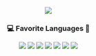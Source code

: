 <div align="center">
  <img src="https://capsule-render.vercel.app/api?type=waving&fontColor=FFFFFF&color=0:e53935,100:e35d5b&height=300&section=header&text=HJ%27s%20Github&fontSize=90"/>
</div>
<h3 align="center">💻 Favorite Languages 🚀</h3>
<div align="center">
  <img src="https://github-readme-stats.vercel.app/api/top-langs/?username=salmon99&layout=compact&size_weight=0&count_weight=1"/>
  <img src="https://img.shields.io/badge/Java-20232a.svg?style=for-the-badge" />
  <img src="https://img.shields.io/badge/JavaScript-20232a.svg?style=for-the-badge&logo=javascript&logoColor=F7DF1E" />
  <img src="https://img.shields.io/badge/python-20232a.svg?style=for-the-badge&logo=python&logoColor=3776AB" />
  <img src="https://img.shields.io/badge/c++-20232a.svg?style=for-the-badge&logo=cplusplus&logoColor=00599C" />
  <img src="https://img.shields.io/badge/SQL-20232a.svg?style=for-the-badge" />
  <img src="https://img.shields.io/badge/Dart-20232a.svg?style=for-the-badge" />
</div>
